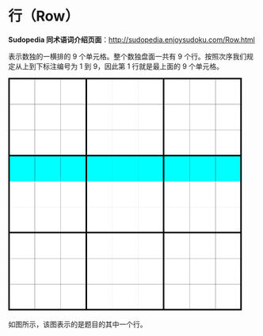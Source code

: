 # 行（Row）

**Sudopedia 同术语词介绍页面**：http://sudopedia.enjoysudoku.com/Row.html

表示数独的一横排的 9 个单元格。整个数独盘面一共有 9 个行。按照次序我们规定从上到下标注编号为 1 到 9，因此第 1 行就是最上面的 9 个单元格。

<img src="pic/row.png" style="zoom:50%;" />

如图所示，该图表示的是题目的其中一个行。
